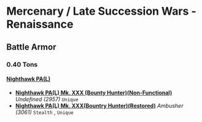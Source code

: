 # Mercenary / Late Succession Wars - Renaissance 

## Battle Armor 

### 0.40 Tons 

#### [Nighthawk PA(L)](../../../units/nighthawk_pal.md) 

- [**Nighthawk PA(L) Mk. XXX (Bounty Hunter)(Non-Functional)**](../../../units/nighthawk_pal/nighthawk_pal_mk._xxx_bounty_hunternon-functional.md) *Undefined (2957)* `Unique` 
- [**Nighthawk PA(L) Mk. XXX(Bountry Hunter)(Restored)**](../../../units/nighthawk_pal/nighthawk_pal_mk._xxxbountry_hunterrestored.md) *Ambusher (3061)* `Stealth` , `Unique` 

